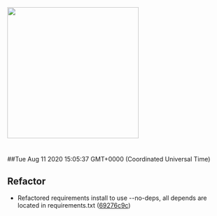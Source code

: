 <img width="300px" src="https://sickrage.ca/img/logo-stacked.png" />

# 

##Tue Aug 11 2020 15:05:37 GMT+0000 (Coordinated Universal Time)


## Refactor
  - Refactored requirements install to use --no-deps, all depends are located in requirements.txt
  ([69276c9c](https://gitlab-ci-token:QUMxuW7Sv6bBNejCbTt-@git.sickrage.ca/SiCKRAGE/sickrage/commit/69276c9c13aaacef3aa6dbf1078dffda5fa0302c))




